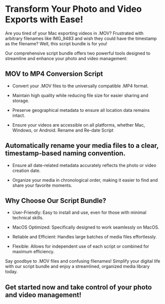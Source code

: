 # Transform Your Photo and Video Exports with Ease!

Are you tired of your Mac exporting videos in .MOV? Frustrated with arbitrary filenames like IMG_9483 and wish they could have the timestamp as the filename? Well, this script bundle is for you!

Our comprehensive script bundle offers two powerful tools designed to streamline and enhance your photo and video management:

## MOV to MP4 Conversion Script

- Convert your .MOV files to the universally compatible .MP4 format.

- Maintain high quality while reducing file size for easier sharing and storage.

- Preserve geographical metadata to ensure all location data remains intact.

- Ensure your videos are accessible on all platforms, whether Mac, Windows, or Android.
  Rename and Re-date Script

## Automatically rename your media files to a clear, timestamp-based naming convention.

- Ensure all date-related metadata accurately reflects the photo or video creation date.

- Organize your media in chronological order, making it easier to find and share your favorite moments.

## Why Choose Our Script Bundle?

- User-Friendly: Easy to install and use, even for those with minimal technical skills.

- MacOS Optimized: Specifically designed to work seamlessly on MacOS.

- Reliable and Efficient: Handles large batches of media files effortlessly.

- Flexible: Allows for independent use of each script or combined for maximum efficiency.

Say goodbye to .MOV files and confusing filenames! Simplify your digital life with our script bundle and enjoy a streamlined, organized media library today.

## Get started now and take control of your photo and video management!
